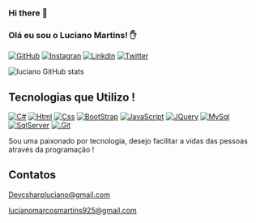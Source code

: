 ### Hi there 👋

### Olá eu sou o Luciano Martins! ✋

[![GitHub](	https://img.shields.io/badge/GitHub-100000?style=for-the-badge&logo=github&logoColor=white)](https://github.com/LucianoMartinsDev)
[![Instagran](	https://img.shields.io/badge/Instagram-E4405F?style=for-the-badge&logo=instagram&logoColor=white)](https://www.instagram.com/lucianodevjs/)
[![Linkdin](https://img.shields.io/badge/LinkedIn-0077B5?style=for-the-badge&logo=linkedin&logoColor=white)](https://www.instagram.com/lucianodevjs/)
[![Twitter](https://img.shields.io/badge/Twitter-1DA1F2?style=for-the-badge&logo=twitter&logoColor=white)](https://www.instagram.com/lucianodevjs/)

![luciano GitHub stats](https://github-readme-stats.vercel.app/api?username=LucianoMartinsDev&show_icons=true&theme=dracula)


## Tecnologias que Utilizo !

[![C#](https://img.shields.io/badge/C%23-239120?style=for-the-badge&logo=c-sharp&logoColor=white)]()
[![Html](https://img.shields.io/badge/HTML5-E34F26?style=for-the-badge&logo=html5&logoColor=white)]()
[![Css](https://img.shields.io/badge/CSS3-1572B6?style=for-the-badge&logo=css3&logoColor=white)]()
[![BootStrap](https://img.shields.io/badge/Bootstrap-563D7C?style=for-the-badge&logo=bootstrap&logoColor=white)]()
[![JavaScript](https://img.shields.io/badge/JavaScript-F7DF1E?style=for-the-badge&logo=javascript&logoColor=black)]()
[![JQuery](https://img.shields.io/badge/jQuery-0769AD?style=for-the-badge&logo=jquery&logoColor=white)]()
[![MySql](https://img.shields.io/badge/MySQL-00000F?style=for-the-badge&logo=mysql&logoColor=white)]()
[![SqlServer](https://img.shields.io/badge/SQLSERVER-E34F26?style=for-the-badge&logo=microsoftsqlserver&logoColor=white)]()
[![.Git](https://img.shields.io/badge/GIT-E44C30?style=for-the-badge&logo=git&logoColor=white)]()


Sou uma paixonado por tecnologia, desejo facilitar a vidas das pessoas através da programação !


## Contatos

Devcsharpluciano@gmail.com

lucianomarcosmartins925@gmail.com



